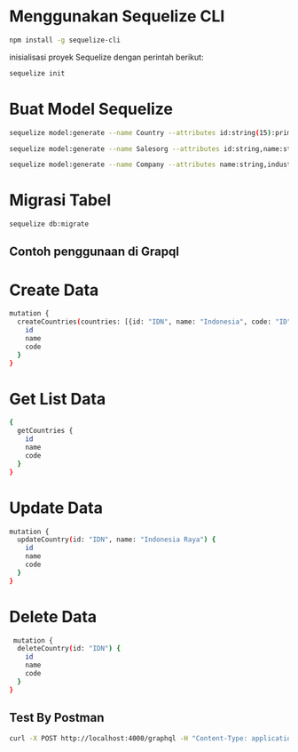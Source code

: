 # Menggunakan Sequelize CLI
```sh
npm install -g sequelize-cli
```

inisialisasi proyek Sequelize dengan perintah berikut:
```sh
sequelize init
```

# Buat Model Sequelize
```sh
sequelize model:generate --name Country --attributes id:string(15):primaryKey,name:string,code:string

sequelize model:generate --name Salesorg --attributes id:string,name:string

sequelize model:generate --name Company --attributes name:string,industry:string,countryId:integer
```

# Migrasi Tabel
```sh
sequelize db:migrate
```

## Contoh penggunaan di Grapql

# Create Data
```sh
mutation {
  createCountries(countries: [{id: "IDN", name: "Indonesia", code: "ID"}, {id: "MYS", name: "Malaysia", code: "MY"}]) {
    id
    name
    code
  }
}
```
# Get List Data

```sh
{
  getCountries {
    id
    name
    code
  }
}
```

# Update Data

```sh
mutation {
  updateCountry(id: "IDN", name: "Indonesia Raya") {
    id
    name
    code
  }
}
```

# Delete Data

```sh
 mutation {
  deleteCountry(id: "IDN") {
    id
    name
    code
  }
}
```

## Test By Postman
```bash
curl -X POST http://localhost:4000/graphql -H "Content-Type: application/json" -d "{\"query\": \"{ getCountries { id name code }}\"}"

```
